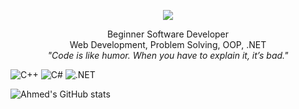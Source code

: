 <p align="center">
  <img src="https://readme-typing-svg.herokuapp.com?size=30&duration=4000&color=00FF00&center=true&vCenter=true&width=500&lines=Ahmed+Raafat" />
</p>


<p align="center">
  Beginner Software Developer <br>
  Web Development, Problem Solving, OOP, .NET <br>
  <i>"Code is like humor. When you have to explain it, it’s bad."</i>
</p>






![C++](https://img.shields.io/badge/Code-C++-black?logo=cplusplus) 
![C#](https://img.shields.io/badge/Code-CSharp-black?logo=csharp) 
![.NET](https://img.shields.io/badge/Framework-.NET-green?logo=dotnet)


![Ahmed's GitHub stats](https://github-readme-stats.vercel.app/api?username=YourUserName&show_icons=true&theme=merko)

